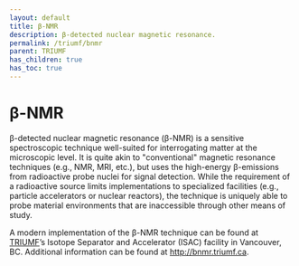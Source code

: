 ```yaml
---
layout: default
title: β-NMR
description: β-detected nuclear magnetic resonance.
permalink: /triumf/bnmr
parent: TRIUMF
has_children: true
has_toc: true
---
```


# β-NMR

β-detected nuclear magnetic resonance (β-NMR) is a sensitive spectroscopic
technique well-suited for interrogating matter at the microscopic level.
It is quite akin to "conventional" magnetic resonance techniques
(e.g., NMR, MRI, etc.), but uses the high-energy β-emissions from radioactive
probe nuclei for signal detection.
While the requirement of a radioactive source limits implementations
to specialized facilities (e.g., particle accelerators or nuclear reactors),
the technique is uniquely able to probe material environments
that are inaccessible through other means of study.

A modern implementation of the β-NMR technique can be found at
[TRIUMF](https://www.triumf.ca/)’s Isotope Separator and Accelerator (ISAC)
facility in Vancouver, BC.
Additional information can be found at <http://bnmr.triumf.ca>.
